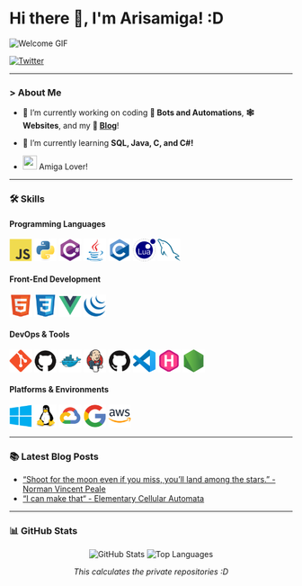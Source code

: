 <h1 align="left">Hi there 👋, I'm Arisamiga! :D</h1>

<p align="left">
  <img src="https://i.imgur.com/usxXcd9.gif" alt="Welcome GIF">
</p>

<p align="left">
  <a href="https://twitter.com/arisamiga_"><img src="http://i.imgur.com/wWzX9uB.png" alt="Twitter" height="30"></a>
</p>

---

### > About Me

- 🔭 I’m currently working on coding **🤖 Bots and Automations**, **🕸️ Websites**, and my **📝 [Blog](https://blog.arisamiga.rocks/)**!

- 🌱 I’m currently learning **SQL, Java, C, and C#!**

- <img src="https://i.imgur.com/9NhAizF.gif" width="25" height="25"> Amiga Lover! 

---

### 🛠️ Skills



#### Programming Languages
<p>
  <img src="https://raw.githubusercontent.com/devicons/devicon/master/icons/javascript/javascript-original.svg" height="40" alt="JavaScript">
  <img src="https://raw.githubusercontent.com/devicons/devicon/master/icons/python/python-original.svg" height="40" alt="Python">
  <img src="https://raw.githubusercontent.com/devicons/devicon/master/icons/csharp/csharp-original.svg" height="40" alt="C#">
  <img src="https://raw.githubusercontent.com/devicons/devicon/master/icons/java/java-original.svg" height="40" alt="Java">
  <img src="https://raw.githubusercontent.com/devicons/devicon/master/icons/c/c-original.svg" height="40" alt="C">
  <img src="https://raw.githubusercontent.com/devicons/devicon/master/icons/lua/lua-original.svg" height="40" alt="Lua">
  <img src="https://raw.githubusercontent.com/devicons/devicon/master/icons/mysql/mysql-original.svg" height="40" alt="SQL">
</p>

#### Front-End Development
<p>
  <img src="https://raw.githubusercontent.com/devicons/devicon/master/icons/html5/html5-original.svg" height="40" alt="HTML5">
  <img src="https://raw.githubusercontent.com/devicons/devicon/master/icons/css3/css3-original.svg" height="40" alt="CSS3">
  <img src="https://raw.githubusercontent.com/devicons/devicon/master/icons/vuejs/vuejs-original.svg" height="40" alt="Vue.js">
  <img src="https://raw.githubusercontent.com/devicons/devicon/master/icons/jquery/jquery-original.svg" height="40" alt="jQuery">
</p>

#### DevOps & Tools
<p>
  <img src="https://raw.githubusercontent.com/devicons/devicon/master/icons/git/git-original.svg" height="40" alt="Git">
  <img src="https://raw.githubusercontent.com/devicons/devicon/master/icons/github/github-original.svg" height="40" alt="GitHub">
  <img src="https://raw.githubusercontent.com/devicons/devicon/master/icons/docker/docker-original.svg" height="40" alt="Docker">
  <img src="https://raw.githubusercontent.com/devicons/devicon/master/icons/jenkins/jenkins-original.svg" height="40" alt="Jenkins">
  <img src="https://raw.githubusercontent.com/devicons/devicon/master/icons/github/github-original.svg" height="40" alt="GitHub Actions">
  <img src="https://raw.githubusercontent.com/devicons/devicon/master/icons/vscode/vscode-original.svg" height="40" alt="CI/CD">
  <img src="https://raw.githubusercontent.com/devicons/devicon/master/icons/hugo/hugo-original.svg" height="40" alt="Hugo">
  <img src="https://raw.githubusercontent.com/devicons/devicon/master/icons/nodejs/nodejs-original.svg" height="40" alt="Node.js">
</p>

#### Platforms & Environments
<p>
  <img src="https://raw.githubusercontent.com/devicons/devicon/master/icons/windows8/windows8-original.svg" height="40" alt="Windows Server">
  <img src="https://raw.githubusercontent.com/devicons/devicon/master/icons/linux/linux-original.svg" height="40" alt="Linux">
  <img src="https://raw.githubusercontent.com/devicons/devicon/master/icons/googlecloud/googlecloud-original.svg" height="40" alt="Google Cloud Platform">
  <img src="https://raw.githubusercontent.com/devicons/devicon/master/icons/google/google-original.svg" height="40" alt="Google Workspace">
  <img src="https://raw.githubusercontent.com/devicons/devicon/master/icons/amazonwebservices/amazonwebservices-original-wordmark.svg" height="40" alt="Amazon Web Services">
</p>

---

### 📚 Latest Blog Posts

<!-- BLOG-POST-LIST:START -->
- [“Shoot for the moon even if you miss, you’ll land among the stars.” - Norman Vincent Peale](https://blog.arisamiga.rocks/post/quote40/)
- [“I can make that“ - Elementary Cellular Automata](https://blog.arisamiga.rocks/post/ecasdlc/)
<!-- BLOG-POST-LIST:END -->

---

### 📊 GitHub Stats

<p align="center">
  <img src="https://arisamigastats.vercel.app/api?username=Arisamiga&show_icons=true&theme=default" alt="GitHub Stats" height="200"></img>
  <img src="https://arisamigastats.vercel.app/api/top-langs?username=Arisamiga&show_icons=true&layout=compact&langs_count=10&theme=default" alt="Top Languages" height="200"></img>
</p>

<p align="center">
  <i>This calculates the private repositories :D</i>
</p>
